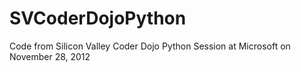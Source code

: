SVCoderDojoPython
=================

Code from Silicon Valley Coder Dojo Python Session at Microsoft on November 28, 2012